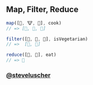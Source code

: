 ## Map, Filter, Reduce

```javascript
map([🌽, 🐮, 🐔], cook)
// => [🍿, 🍔, 🍳]

filter([🍿, 🍔, 🍳], isVegetarian)
// =>  [🍿, 🍳]

reduce([🍿, 🍳], eat)
// => 💩
```

### [@steveluscher](https://twitter.com/steveluscher)
